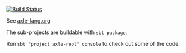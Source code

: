 [![Build Status](https://secure.travis-ci.org/adampingel/axle.png)](http://travis-ci.org/adampingel/axle)

See [axle-lang.org](http://axle-lang.org/)

The sub-projects are buildable with `sbt package`.

Run `sbt "project axle-repl" console` to check out some of the code.

